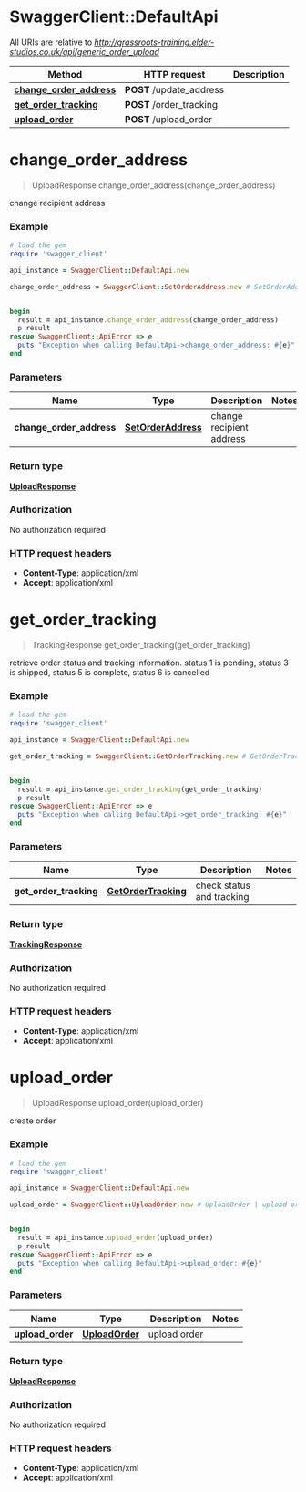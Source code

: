 # SwaggerClient::DefaultApi

All URIs are relative to *http://grassroots-training.elder-studios.co.uk/api/generic_order_upload*

Method | HTTP request | Description
------------- | ------------- | -------------
[**change_order_address**](DefaultApi.md#change_order_address) | **POST** /update_address | 
[**get_order_tracking**](DefaultApi.md#get_order_tracking) | **POST** /order_tracking | 
[**upload_order**](DefaultApi.md#upload_order) | **POST** /upload_order | 


# **change_order_address**
> UploadResponse change_order_address(change_order_address)



change recipient address

### Example
```ruby
# load the gem
require 'swagger_client'

api_instance = SwaggerClient::DefaultApi.new

change_order_address = SwaggerClient::SetOrderAddress.new # SetOrderAddress | change recipient address


begin
  result = api_instance.change_order_address(change_order_address)
  p result
rescue SwaggerClient::ApiError => e
  puts "Exception when calling DefaultApi->change_order_address: #{e}"
end
```

### Parameters

Name | Type | Description  | Notes
------------- | ------------- | ------------- | -------------
 **change_order_address** | [**SetOrderAddress**](SetOrderAddress.md)| change recipient address | 

### Return type

[**UploadResponse**](UploadResponse.md)

### Authorization

No authorization required

### HTTP request headers

 - **Content-Type**: application/xml
 - **Accept**: application/xml



# **get_order_tracking**
> TrackingResponse get_order_tracking(get_order_tracking)



retrieve order status and tracking information. status 1 is pending, status 3 is shipped, status 5 is complete, status 6 is cancelled

### Example
```ruby
# load the gem
require 'swagger_client'

api_instance = SwaggerClient::DefaultApi.new

get_order_tracking = SwaggerClient::GetOrderTracking.new # GetOrderTracking | check status and tracking


begin
  result = api_instance.get_order_tracking(get_order_tracking)
  p result
rescue SwaggerClient::ApiError => e
  puts "Exception when calling DefaultApi->get_order_tracking: #{e}"
end
```

### Parameters

Name | Type | Description  | Notes
------------- | ------------- | ------------- | -------------
 **get_order_tracking** | [**GetOrderTracking**](GetOrderTracking.md)| check status and tracking | 

### Return type

[**TrackingResponse**](TrackingResponse.md)

### Authorization

No authorization required

### HTTP request headers

 - **Content-Type**: application/xml
 - **Accept**: application/xml



# **upload_order**
> UploadResponse upload_order(upload_order)



create order

### Example
```ruby
# load the gem
require 'swagger_client'

api_instance = SwaggerClient::DefaultApi.new

upload_order = SwaggerClient::UploadOrder.new # UploadOrder | upload order


begin
  result = api_instance.upload_order(upload_order)
  p result
rescue SwaggerClient::ApiError => e
  puts "Exception when calling DefaultApi->upload_order: #{e}"
end
```

### Parameters

Name | Type | Description  | Notes
------------- | ------------- | ------------- | -------------
 **upload_order** | [**UploadOrder**](UploadOrder.md)| upload order | 

### Return type

[**UploadResponse**](UploadResponse.md)

### Authorization

No authorization required

### HTTP request headers

 - **Content-Type**: application/xml
 - **Accept**: application/xml



